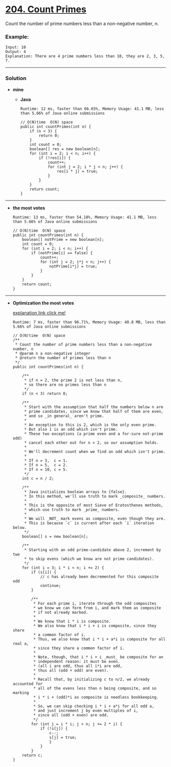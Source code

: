 # [204. Count Primes](https://leetcode.com/problems/count-primes/)

Count the number of prime numbers less than a non-negative number, n.

### Example:
```
Input: 10
Output: 4
Explanation: There are 4 prime numbers less than 10, they are 2, 3, 5, 7.
```

---

### Solution
* **mine**
  * **Java** 
  
    `Runtime: 12 ms, faster than 66.65%, Memory Usage: 41.1 MB, less than 5.66% of Java online submissions`
    ```
    // O(N)time  O(N) space
    public int countPrimes(int n) {
        if (n < 3) {
            return 0;
        }
        int count = 0;
        boolean[] res = new boolean[n];
        for (int i = 2; i < n; i++) {
            if (!res[i]) {
                count++;
                for (int j = 2; i * j < n; j++) {
                    res[i * j] = true;
                }
            }
        }
        return count;
    }
    ```
    
---

* **the most votes** 

  `Runtime: 13 ms, faster than 54.18%, Memory Usage: 41.1 MB, less than 5.66% of Java online submissions`
  ```
  // O(N)time  O(N) space
  public int countPrimes(int n) {
      boolean[] notPrime = new boolean[n];
      int count = 0;
      for (int i = 2; i < n; i++) {
          if (notPrime[i] == false) {
              count++;
              for (int j = 2; i*j < n; j++) {
                  notPrime[i*j] = true;
              }
          }
      }
      return count;
  }
  ```

---

* **Optimization the most votes** 
  
  [explanation link click me!](https://leetcode.com/problems/count-primes/discuss/57593/12-ms-Java-solution-modified-from-the-hint-method-beats-99.95)
 
  `Runtime: 7 ms, faster than 96.71%, Memory Usage: 40.8 MB, less than 5.66% of Java online submissions`
  ```
  // O(N)time  O(N) space
  /**
   * Count the number of prime numbers less than a non-negative number, n
   * @param n a non-negative integer
   * @return the number of primes less than n
   */
  public int countPrimes(int n) {

      /**
       * if n = 2, the prime 2 is not less than n,
       * so there are no primes less than n
       */
      if (n < 3) return 0;

      /** 
       * Start with the assumption that half the numbers below n are
       * prime candidates, since we know that half of them are even,
       * and so _in general_ aren't prime.
       * 
       * An exception to this is 2, which is the only even prime.
       * But also 1 is an odd which isn't prime.
       * These two exceptions (a prime even and a for-sure not-prime odd)
       * cancel each other out for n > 2, so our assumption holds.
       * 
       * We'll decrement count when we find an odd which isn't prime.
       *
       * If n = 3,  c = 1.
       * If n = 5,  c = 2.
       * If n = 10, c = 5.
       */
      int c = n / 2;

      /**
       * Java initializes boolean arrays to {false}.
       * In this method, we'll use truth to mark _composite_ numbers.
       * 
       * This is the opposite of most Sieve of Eratosthenes methods,
       * which use truth to mark _prime_ numbers.
       * 
       * We will _NOT_ mark evens as composite, even though they are.
       * This is because `c` is current after each `i` iteration below.
       */
      boolean[] s = new boolean[n];

      /**
       * Starting with an odd prime-candidate above 2, increment by two
       * to skip evens (which we know are not prime candidates).
       */
      for (int i = 3; i * i < n; i += 2) {
          if (s[i]) {
              // c has already been decremented for this composite odd
              continue;
          }

          /** 
           * For each prime i, iterate through the odd composites
           * we know we can form from i, and mark them as composite
           * if not already marked.
           * 
           * We know that i * i is composite.
           * We also know that i * i + i is composite, since they share
           * a common factor of i.
           * Thus, we also know that i * i + a*i is composite for all real a,
           * since they share a common factor of i.
           * 
           * Note, though, that i * i + i _must_ be composite for an
           * independent reason: it must be even.
           * (all i are odd, thus all i*i are odd,
           * thus all (odd + odd) are even).
           * 
           * Recall that, by initializing c to n/2, we already accounted for
           * all of the evens less than n being composite, and so marking
           * i * i + (odd)*i as composite is needless bookkeeping.
           * 
           * So, we can skip checking i * i + a*i for all odd a,
           * and just increment j by even multiples of i,
           * since all (odd + even) are odd.
           */
          for (int j = i * i; j < n; j += 2 * i) {
              if (!s[j]) {
                  c--;
                  s[j] = true;
                  }
              }
          }
      return c;
  }
  ```
